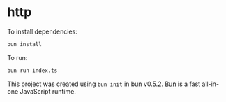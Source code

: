 # http

To install dependencies:

```bash
bun install
```

To run:

```bash
bun run index.ts
```

This project was created using `bun init` in bun v0.5.2. [Bun](https://bun.sh) is a fast all-in-one JavaScript runtime.

